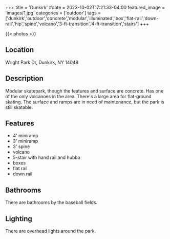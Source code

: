 +++
title = 'Dunkirk'
#date = 2023-10-02T17:21:33-04:00
featured_image = 'images/1.jpg'
categories = ['outdoor']
tags = ['dunkirk','outdoor','concrete','modular','illuminated','box','flat-rail','down-rail','hip','spine','volcano','3-ft-transition','4-ft-transition','stairs']
+++

{{< photos >}}

## Location

Wright Park Dr, Dunkirk, NY 14048

## Description

Modular skatepark, though the features and surface are concrete. Has one of the only volcanoes in the area. There's a large area for flat-ground skating. The surface and ramps are in need of maintenance, but the park is still skatable.

## Features

- 4' miniramp
- 3' miniramp
- 3' spine
- volcano
- 5-stair with hand rail and hubba
- boxes
- flat rail
- down rail

## Bathrooms

There are bathrooms by the baseball fields.

## Lighting

There are overhead lights around the park.
